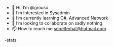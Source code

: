 - 👋 Hi, I’m @grousx
- 👀 I’m interested in Sysadmin
- 🌱 I’m currently learning C#, Advanced Network
- 💞️ I’m looking to collaborate on sadly nothing.
- 📫 How to reach me senelferhat@hotmail.com

-stats

<!---
grousx/grousx is a ✨ special ✨ repository because its `README.md` (this file) appears on your GitHub profile.
You can click the Preview link to take a look at your changes.
--->
